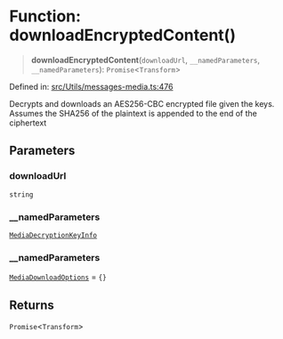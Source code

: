 # Function: downloadEncryptedContent()

> **downloadEncryptedContent**(`downloadUrl`, `__namedParameters`, `__namedParameters`): `Promise`\<`Transform`\>

Defined in: [src/Utils/messages-media.ts:476](https://github.com/Fokusdotid/Baileys/blob/eb819228f591f9a29a091aefc3a8c91a38d77089/src/Utils/messages-media.ts#L476)

Decrypts and downloads an AES256-CBC encrypted file given the keys.
Assumes the SHA256 of the plaintext is appended to the end of the ciphertext

## Parameters

### downloadUrl

`string`

### \_\_namedParameters

[`MediaDecryptionKeyInfo`](../type-aliases/MediaDecryptionKeyInfo.md)

### \_\_namedParameters

[`MediaDownloadOptions`](../type-aliases/MediaDownloadOptions.md) = `{}`

## Returns

`Promise`\<`Transform`\>
